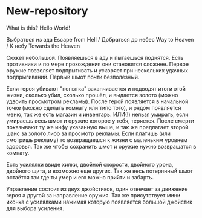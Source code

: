 # New-repository
What is this?
Hello World! 

Выбраться из ада
Escape from Hell
/
Добраться до небес
Way to Heaven
/
К небу
Towards the Heaven

Сюжет небольшой. Появляешься в аду и пытаешься поднятся. Есть противники и по мере прохождения они становятся сложнее. Первое оружие позволяет подпрыгивать и ускоряет при нескольких удачных подпрыгиваний. Первый шмот почти безполезный. 

Если героя убивают "попытка" заканчивается и подводят итоги этой жизни, сколько убил, сколько прошёл, и выдается золото (можно удвоить просмотром рекламы). После герой появляется в начальной точке (можно сделать комнату или типо того), и рядом появляется меню, так же есть магазин и инвентарь. ИЛИ(!) нельзя умирать, если умираешь весь шмот и оружие которое у тебя, теряется. После смерти показывают ту же инфу указанную выше, и так же предлагает второй шанс за золото либо за просмотр рекламы. Если платишь (или смотришь рекламу) то возвращаешся к жизни с маленьким уровнем здоровья. Так же чтобы сохранить шмот и оружие нужно возвращатся в комнату.

Есть усилялки ввиде хилки, двойной скорости, двойного урона, двойного щита, и возможно еще других. Так же весь потерянный шмот остаётся так где ты умер и его можно прийти и забарть. 

Управление состоит из двух джойстиков, один отвечает за движение героя а другой за направление оружия. Так же присутствует мини иконка с усилялками нажимая которую появляется большой джойстик для выбора усиления. 

